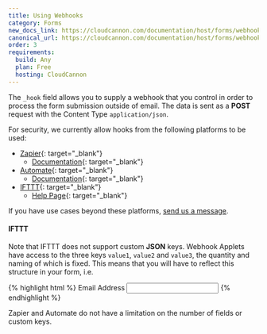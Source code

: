 ```yaml
---
title: Using Webhooks
category: Forms
new_docs_link: https://cloudcannon.com/documentation/host/forms/webhooks/
canonical_url: https://cloudcannon.com/documentation/host/forms/webhooks/
order: 3
requirements:
  build: Any
  plan: Free
  hosting: CloudCannon
---
```


The `_hook` field allows you to supply a webhook that you control in order to process the form submission outside of email. The data is sent as a **POST** request with the Content Type `application/json`.

For security, we currently allow hooks from the following platforms to be used:

* [Zapier](https://zapier.com/){: target="\_blank"}
  * [Documentation](https://zapier.com/help/webhooks/){: target="\_blank"}
* [Automate](https://automate.io/){: target="\_blank"}
  * [Documentation](https://docs.automate.io/apps/webhooks){: target="\_blank"}
* [IFTTT](https://ifttt.com/){: target="\_blank"}
  * [Help Page](https://help.ifttt.com/hc/en-us/articles/115010230347-The-Webhooks-Service){: target="\_blank"}

If you have use cases beyond these platforms, [send us a message](https://cloudcannon.com/contact/).

#### IFTTT

Note that IFTTT does not support custom **JSON** keys. Webhook Applets have access to the three keys `value1`, `value2` and `value3`, the quantity and naming of which is fixed. This means that you will have to reflect this structure in your form, i.e.

{% highlight html %}
<label>Email Address</label>
<input type="email" name="value1">
{% endhighlight %}

Zapier and Automate do not have a limitation on the number of fields or custom keys.
